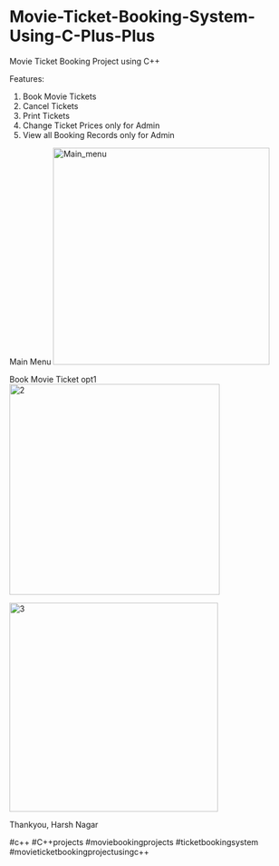 # Movie-Ticket-Booking-System-Using-C-Plus-Plus
Movie Ticket Booking Project using C++

Features:
1) Book Movie Tickets
2) Cancel Tickets
3) Print Tickets
4) Change Ticket Prices only for Admin
5) View all Booking Records only for Admin

Main Menu 
<img width="382" alt="Main_menu" src="https://github.com/harshnagar/Movie-Ticket-Booking-System-Using-C-Plus-Plus/assets/35253819/ac149c2d-6874-47b0-8505-1dd7ffa2bd0c">

Book Movie Ticket opt1
<img width="371" alt="2" src="https://github.com/harshnagar/Movie-Ticket-Booking-System-Using-C-Plus-Plus/assets/35253819/a3b20dc3-6354-4050-8227-09cded91ce27">

<img width="368" alt="3" src="https://github.com/harshnagar/Movie-Ticket-Booking-System-Using-C-Plus-Plus/assets/35253819/827e9ac8-2f67-43f9-9d44-cf5fead1df15">

Thankyou, 
Harsh Nagar


#c++ #C++projects #moviebookingprojects #ticketbookingsystem #movieticketbookingprojectusingc++
